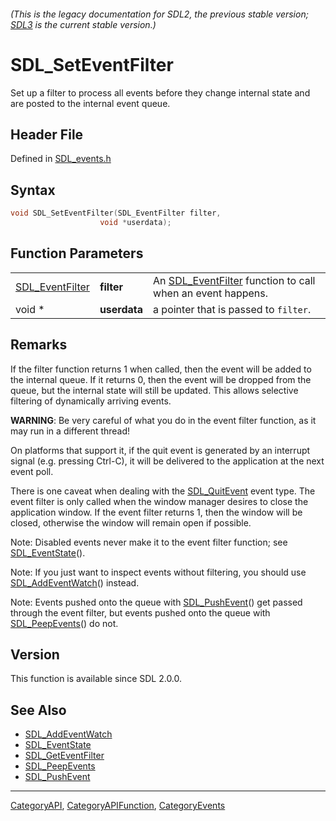 ###### (This is the legacy documentation for SDL2, the previous stable version; [SDL3](https://wiki.libsdl.org/SDL3/) is the current stable version.)
# SDL_SetEventFilter

Set up a filter to process all events before they change internal state and are posted to the internal event queue.

## Header File

Defined in [SDL_events.h](https://github.com/libsdl-org/SDL/blob/SDL2/include/SDL_events.h)

## Syntax

```c
void SDL_SetEventFilter(SDL_EventFilter filter,
                    void *userdata);
```

## Function Parameters

|                                    |              |                                                                               |
| ---------------------------------- | ------------ | ----------------------------------------------------------------------------- |
| [SDL_EventFilter](SDL_EventFilter) | **filter**   | An [SDL_EventFilter](SDL_EventFilter) function to call when an event happens. |
| void *                             | **userdata** | a pointer that is passed to `filter`.                                         |

## Remarks

If the filter function returns 1 when called, then the event will be added
to the internal queue. If it returns 0, then the event will be dropped from
the queue, but the internal state will still be updated. This allows
selective filtering of dynamically arriving events.

**WARNING**: Be very careful of what you do in the event filter function,
as it may run in a different thread!

On platforms that support it, if the quit event is generated by an
interrupt signal (e.g. pressing Ctrl-C), it will be delivered to the
application at the next event poll.

There is one caveat when dealing with the [SDL_QuitEvent](SDL_QuitEvent)
event type. The event filter is only called when the window manager desires
to close the application window. If the event filter returns 1, then the
window will be closed, otherwise the window will remain open if possible.

Note: Disabled events never make it to the event filter function; see
[SDL_EventState](SDL_EventState)().

Note: If you just want to inspect events without filtering, you should use
[SDL_AddEventWatch](SDL_AddEventWatch)() instead.

Note: Events pushed onto the queue with [SDL_PushEvent](SDL_PushEvent)()
get passed through the event filter, but events pushed onto the queue with
[SDL_PeepEvents](SDL_PeepEvents)() do not.

## Version

This function is available since SDL 2.0.0.

## See Also

- [SDL_AddEventWatch](SDL_AddEventWatch)
- [SDL_EventState](SDL_EventState)
- [SDL_GetEventFilter](SDL_GetEventFilter)
- [SDL_PeepEvents](SDL_PeepEvents)
- [SDL_PushEvent](SDL_PushEvent)

----
[CategoryAPI](CategoryAPI), [CategoryAPIFunction](CategoryAPIFunction), [CategoryEvents](CategoryEvents)


